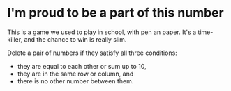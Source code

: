 I'm proud to be a part of this number
=======

This is a game we used to play in school, with pen an paper. It's a time-killer, and the chance to win is really slim.

Delete a pair of numbers if they satisfy all three conditions: 
* they are equal to each other or sum up to 10,
* they are in the same row or column, and
* there is no other number between them.